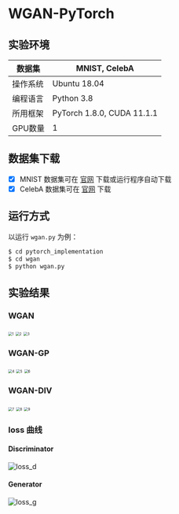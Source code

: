 # WGAN-PyTorch

## 实验环境

| 数据集   | MNIST, CelebA              |
| -------- | -------------------------- |
| 操作系统 | Ubuntu 18.04               |
| 编程语言 | Python 3.8                 |
| 所用框架 | PyTorch 1.8.0, CUDA 11.1.1 |
| GPU数量  | 1                          |

## 数据集下载

- [x] MNIST 数据集可在 [官网](http://yann.lecun.com/exdb/mnist/) 下载或运行程序自动下载
- [x] CelebA 数据集可在 [官网](https://mmlab.ie.cuhk.edu.hk/projects/CelebA.html) 下载

## 运行方式

以运行 `wgan.py` 为例：

```sh
$ cd pytorch_implementation
$ cd wgan
$ python wgan.py
```

## 实验结果

### WGAN

<img src="images/1.png" alt="1" style="zoom:50%;" />

<img src="images/2.png" alt="2" style="zoom:50%;" />

<img src="images/3.png" alt="3" style="zoom:50%;" />

### WGAN-GP

<img src="images/4.png" alt="4" style="zoom:50%;" />

<img src="images/5.png" alt="5" style="zoom:50%;" />

<img src="images/6.png" alt="6" style="zoom:50%;" />

### WGAN-DIV

<img src="images/7.png" alt="7" style="zoom:50%;" />

<img src="images/8.png" alt="8" style="zoom:50%;" />

<img src="images/9.png" alt="9" style="zoom:50%;" />

### loss 曲线

#### Discriminator

![loss_d](images/loss_d.png)

#### Generator

![loss_g](images/loss_g.png)

